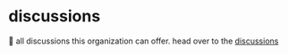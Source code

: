 # discussions
👻 all discussions this organization can offer. head over to the [discussions](../../discussions)

